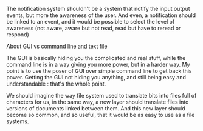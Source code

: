 The notification system shouldn't be a system that notify the input output events, but more the awareness of the user.
And even, a notification should be linked to an event, and it would be possible to select the level of awareness (not aware, aware but not read, read but have to reread or respond)


About GUI vs command line and text file

The GUI is basically hiding you the complicated and real stuff, while the command line is in a way giving you more power, but in a harder way.
My point is to use the poser of GUI over simple command line to get back this power.
Getting the GUI not hiding you anything, and still being easy and understandable : that's the whole point.



We should imagine the way file system used to translate bits into files full of characters for us, in the same way, a new layer should translate files into versions of documents linked between them.
And this new layer should become so common, and so useful, that it would be as easy to use as a file systems.